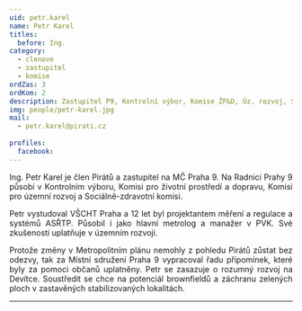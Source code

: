 ```yaml
---
uid: petr.karel
name: Petr Karel
titles:
  before: Ing.
category:
  - clenove
  - zastupitel
  - komise
ordZas: 3
ordKom: 2
description: Zastupitel P9, Kontrolní výbor, Komise ŽP&D, Úz. rozvoj, Soc-zdrav
img: people/petr-karel.jpg
mail:
  - petr.karel@pirati.cz
 
profiles:
  facebook: 
---
```

<p style='text-align: justify;'>Ing. Petr Karel je člen Pirátů a zastupitel na MČ Praha 9. Na Radnici Prahy 9 působí v Kontrolním výboru, Komisi pro životní prostředí a dopravu, Komisi pro územní rozvoj a Sociálně-zdravotní komisi.
</p><p style='text-align: justify;'>
Petr vystudoval VŠCHT Praha a 12 let byl projektantem měření a regulace a systémů ASŘTP. Působil i jako hlavní metrolog a manažer v PVK. Své zkušenosti uplatňuje v územním rozvoji.
</p><p style='text-align: justify;'>
Protože změny v Metropolitním plánu nemohly z pohledu Pirátů zůstat bez odezvy, tak za Místní sdružení Praha 9 vypracoval řadu připomínek, které byly za pomoci občanů uplatněny. Petr se zasazuje o rozumný rozvoj na Devítce. Soustředit se chce na potenciál brownfieldů a záchranu zelených ploch v zastavěných stabilizovaných lokalitách.
</p>

---
